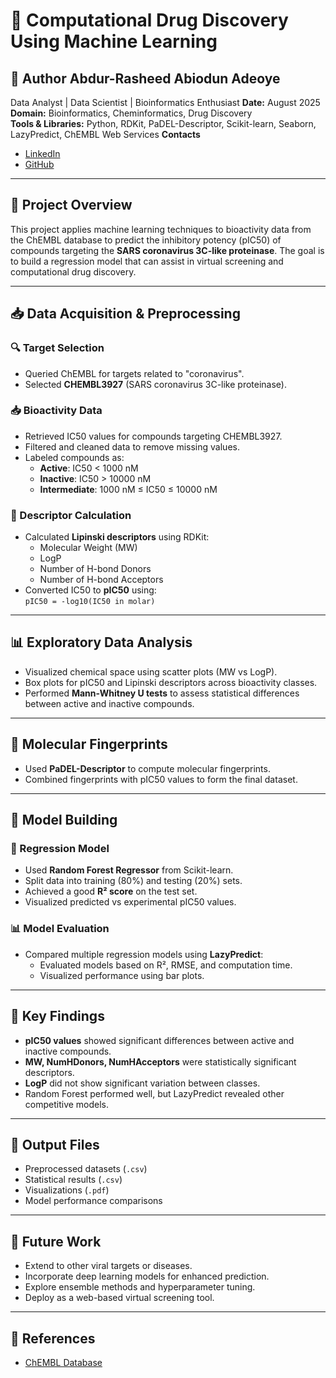# 🧬 Computational Drug Discovery Using Machine Learning

## 🧠 **Author** Abdur-Rasheed Abiodun Adeoye  
Data Analyst | Data Scientist | Bioinformatics Enthusiast
**Date:** August 2025  
**Domain:** Bioinformatics, Cheminformatics, Drug Discovery  
**Tools & Libraries:** Python, RDKit, PaDEL-Descriptor, Scikit-learn, Seaborn, LazyPredict, ChEMBL Web Services
**Contacts**
- [LinkedIn](https://www.linkedin.com/in/abdur-rasheed-adeoye/)
- [GitHub](https://github.com/Abdur-RasheedAde)

---

## 📘 Project Overview

This project applies machine learning techniques to bioactivity data from the ChEMBL database to predict the inhibitory potency (pIC50) of compounds targeting the **SARS coronavirus 3C-like proteinase**. The goal is to build a regression model that can assist in virtual screening and computational drug discovery.

---

## 📥 Data Acquisition & Preprocessing

### 🔍 Target Selection
- Queried ChEMBL for targets related to "coronavirus".
- Selected **CHEMBL3927** (SARS coronavirus 3C-like proteinase).

### 📥 Bioactivity Data
- Retrieved IC50 values for compounds targeting CHEMBL3927.
- Filtered and cleaned data to remove missing values.
- Labeled compounds as:
  - **Active**: IC50 < 1000 nM
  - **Inactive**: IC50 > 10000 nM
  - **Intermediate**: 1000 nM ≤ IC50 ≤ 10000 nM

### 🧪 Descriptor Calculation
- Calculated **Lipinski descriptors** using RDKit:
  - Molecular Weight (MW)
  - LogP
  - Number of H-bond Donors
  - Number of H-bond Acceptors
- Converted IC50 to **pIC50** using:  
  `pIC50 = -log10(IC50 in molar)`

---

## 📊 Exploratory Data Analysis

- Visualized chemical space using scatter plots (MW vs LogP).
- Box plots for pIC50 and Lipinski descriptors across bioactivity classes.
- Performed **Mann-Whitney U tests** to assess statistical differences between active and inactive compounds.

---

## 🧬 Molecular Fingerprints

- Used **PaDEL-Descriptor** to compute molecular fingerprints.
- Combined fingerprints with pIC50 values to form the final dataset.

---

## 🤖 Model Building

### 🔧 Regression Model
- Used **Random Forest Regressor** from Scikit-learn.
- Split data into training (80%) and testing (20%) sets.
- Achieved a good **R² score** on the test set.
- Visualized predicted vs experimental pIC50 values.

### 📊 Model Evaluation
- Compared multiple regression models using **LazyPredict**:
  - Evaluated models based on R², RMSE, and computation time.
  - Visualized performance using bar plots.

---

## 📌 Key Findings

- **pIC50 values** showed significant differences between active and inactive compounds.
- **MW, NumHDonors, NumHAcceptors** were statistically significant descriptors.
- **LogP** did not show significant variation between classes.
- Random Forest performed well, but LazyPredict revealed other competitive models.

---

## 📁 Output Files

- Preprocessed datasets (`.csv`)
- Statistical results (`.csv`)
- Visualizations (`.pdf`)
- Model performance comparisons

---

## 🚀 Future Work

- Extend to other viral targets or diseases.
- Incorporate deep learning models for enhanced prediction.
- Explore ensemble methods and hyperparameter tuning.
- Deploy as a web-based virtual screening tool.

---

## 📎 References
- [ChEMBL Database](https://www.ebi.ac.uk/chembl/)
